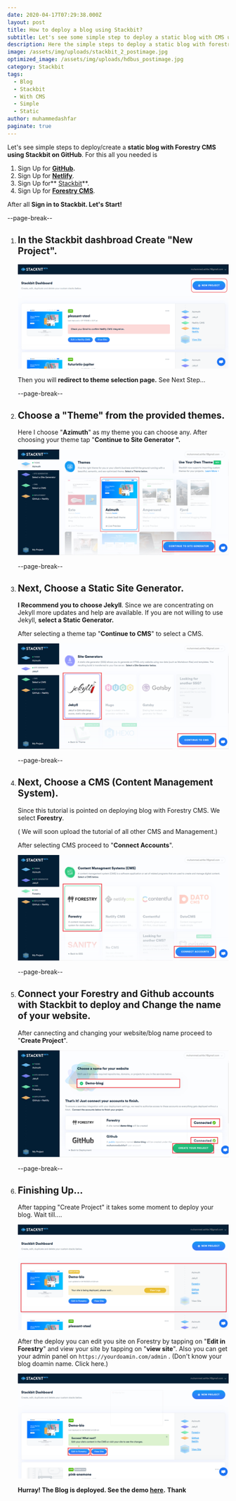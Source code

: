 ```yaml
---
date: 2020-04-17T07:29:38.000Z
layout: post
title: How to deploy a blog using Stackbit?
subtitle: Let's see some simple step to deploy a static blog with CMS using Stackbit.
description: Here the simple steps to deploy a static blog with forestry CMS using Stackbit
image: /assets/img/uploads/stackbit_2_postimage.jpg
optimized_image: /assets/img/uploads/hdbus_postimage.jpg
category: Stackbit
tags:
  - Blog
  - Stackbit
  - With CMS
  - Simple
  - Static
author: muhammedashfar
paginate: true
---
```

Let's see simple steps to deploy/create a **static blog with Forestry CMS using Stackbit on GitHub**. For this all you needed is

1. Sign Up for **[GitHub](https://github.com).**
2. Sign Up for **[Netlify](https://www.netlify.com/)**.
3. Sign Up for** [Stackbit](https://www.stackbit.com/)**.
4. Sign Up for **[Forestry CMS](https://forestry.io/)**.

After all **Sign in to Stackbit. Let's Start!**

\--page-break--

1. ## **In the Stackbit dashbroad Create "New Project".**

   ![Create New Project](/assets/img/uploads/create_blog_1.png "Create New Project")

   Then you will **redirect to theme selection page.** See Next Step...

   \--page-break--
2. ## Choose a "Theme" from the provided themes.

   Here I choose "**Azimuth**" as my theme you can choose any. After choosing your theme tap "**Continue to Site Generator ".**

   ![Theme Selection](/assets/img/uploads/create_blog_2.png "Theme Selection")

   \--page-break--
3. ## Next, Choose a Static Site Generator.

   **I Recommend you to choose Jekyll**. Since we are concentrating on Jekyll more updates and help are available. If you are not willing to use Jekyll, **select a Static Generator.**

   After selecting a theme tap "**Continue to CMS**" to select a CMS.

   ![Static Generator](/assets/img/uploads/create_blog_3.png "Static Generator")

   \--page-break--
4. ## Next, Choose a CMS (Content Management System).

   Since this tutorial is pointed on deploying blog with Forestry CMS. We select **Forestry**.

   ( We will soon upload the tutorial of all other CMS and Management.)

   After selecting CMS proceed to "**Connect Accounts**".

   ![CMS selection](/assets/img/uploads/create_blog_4.png "CMS selection")

   \--page-break--
5. ## Connect your Forestry and Github accounts with Stackbit to deploy and Change the name of your website.

   After cannecting and changing your website/blog name proceed to "**Create Project**".

   ![Connecting accounts](/assets/img/uploads/create_blog_5.png "Connecting accounts")

   \--page-break--
6. ## Finishing Up...

   After tapping "Create Project" it takes some moment to deploy your blog. Wait till....

   ![Deploying Blog](/assets/img/uploads/create_blog_6.png "Deploying Blog")

   After the deploy you can edit you site on Forestry by tapping on "**Edit in Forestry**" and view your site by tapping on "**view site**". Also you can get your admin panel on `https://yourdoamin.com/admin` . (Don't know your blog doamin name. Click here.)

   ![Deployed Project](/assets/img/uploads/create_blog_6_1.png "Deployed Project")

   **Hurray! The Blog is deployed. See the demo [here](https://demo-blo-a6a1e.netlify.app/).** **Thank**